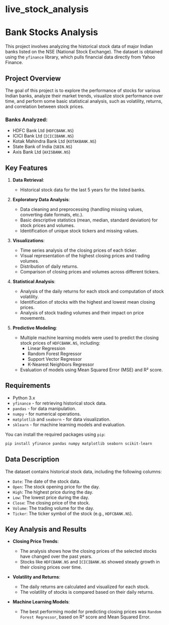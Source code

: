 # live_stock_analysis


# Bank Stocks Analysis

This project involves analyzing the historical stock data of major Indian banks listed on the NSE (National Stock Exchange). The dataset is obtained using the `yfinance` library, which pulls financial data directly from Yahoo Finance.

## Project Overview

The goal of this project is to explore the performance of stocks for various Indian banks, analyze their market trends, visualize stock performance over time, and perform some basic statistical analysis, such as volatility, returns, and correlation between stock prices.

### Banks Analyzed:
- HDFC Bank Ltd (`HDFCBANK.NS`)
- ICICI Bank Ltd (`ICICIBANK.NS`)
- Kotak Mahindra Bank Ltd (`KOTAKBANK.NS`)
- State Bank of India (`SBIN.NS`)
- Axis Bank Ltd (`AXISBANK.NS`)

## Key Features

1. **Data Retrieval**: 
   - Historical stock data for the last 5 years for the listed banks.
   
2. **Exploratory Data Analysis**:
   - Data cleaning and preprocessing (handling missing values, converting date formats, etc.).
   - Basic descriptive statistics (mean, median, standard deviation) for stock prices and volumes.
   - Identification of unique stock tickers and missing values.

3. **Visualizations**:
   - Time series analysis of the closing prices of each ticker.
   - Visual representation of the highest closing prices and trading volumes.
   - Distribution of daily returns.
   - Comparison of closing prices and volumes across different tickers.

4. **Statistical Analysis**:
   - Analysis of the daily returns for each stock and computation of stock volatility.
   - Identification of stocks with the highest and lowest mean closing prices.
   - Analysis of stock trading volumes and their impact on price movements.

5. **Predictive Modeling**:
   - Multiple machine learning models were used to predict the closing stock prices of `HDFCBANK.NS`, including:
     - Linear Regression
     - Random Forest Regressor
     - Support Vector Regressor
     - K-Nearest Neighbors Regressor
   - Evaluation of models using Mean Squared Error (MSE) and R² score.

## Requirements

- Python 3.x
- `yfinance` - for retrieving historical stock data.
- `pandas` - for data manipulation.
- `numpy` - for numerical operations.
- `matplotlib` and `seaborn` - for data visualization.
- `sklearn` - for machine learning models and evaluation.

You can install the required packages using `pip`:

```bash
pip install yfinance pandas numpy matplotlib seaborn scikit-learn
```

## Data Description

The dataset contains historical stock data, including the following columns:

- `Date`: The date of the stock data.
- `Open`: The stock opening price for the day.
- `High`: The highest price during the day.
- `Low`: The lowest price during the day.
- `Close`: The closing price of the stock.
- `Volume`: The trading volume for the day.
- `Ticker`: The ticker symbol of the stock (e.g., `HDFCBANK.NS`).

## Key Analysis and Results

- **Closing Price Trends**: 
   - The analysis shows how the closing prices of the selected stocks have changed over the past years.
   - Stocks like `HDFCBANK.NS` and `ICICIBANK.NS` showed steady growth in their closing prices over time.
   
- **Volatility and Returns**:
   - The daily returns are calculated and visualized for each stock.
   - The volatility of stocks is compared based on their daily returns.

- **Machine Learning Models**:
   - The best performing model for predicting closing prices was `Random Forest Regressor`, based on R² score and Mean Squared Error.
